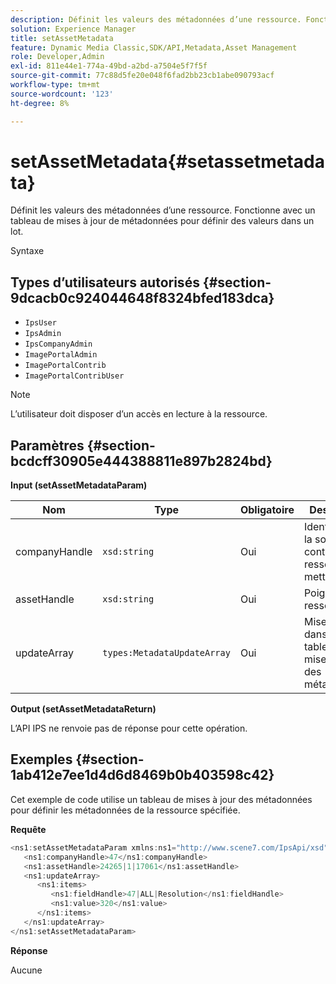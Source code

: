 ```yaml
---
description: Définit les valeurs des métadonnées d’une ressource. Fonctionne avec un tableau de mises à jour de métadonnées pour définir des valeurs dans un lot.
solution: Experience Manager
title: setAssetMetadata
feature: Dynamic Media Classic,SDK/API,Metadata,Asset Management
role: Developer,Admin
exl-id: 811e44e1-774a-49bd-a2bd-a7504e5f7f5f
source-git-commit: 77c88d5fe20e048f6fad2bb23cb1abe090793acf
workflow-type: tm+mt
source-wordcount: '123'
ht-degree: 8%

---
```


# setAssetMetadata{#setassetmetadata}

Définit les valeurs des métadonnées d’une ressource. Fonctionne avec un tableau de mises à jour de métadonnées pour définir des valeurs dans un lot.

Syntaxe

## Types d’utilisateurs autorisés {#section-9dcacb0c924044648f8324bfed183dca}

* `IpsUser`
* `IpsAdmin`
* `IpsCompanyAdmin`
* `ImagePortalAdmin`
* `ImagePortalContrib`
* `ImagePortalContribUser`

>[!NOTE]
>
>L’utilisateur doit disposer d’un accès en lecture à la ressource.

## Paramètres {#section-bcdcff30905e444388811e897b2824bd}

**Input (setAssetMetadataParam)**

| Nom | Type | Obligatoire | Description |
|---|---|---|---|
| companyHandle | `xsd:string` | Oui | Identifiant de la société contenant la ressource à mettre à jour. |
| assetHandle | `xsd:string` | Oui | Poignée de la ressource. |
| updateArray | `types:MetadataUpdateArray` | Oui | Mises à jour dans un tableau de mise à jour des métadonnées. |

**Output (setAssetMetadataReturn)**

L’API IPS ne renvoie pas de réponse pour cette opération.

## Exemples {#section-1ab412e7ee1d4d6d8469b0b403598c42}

Cet exemple de code utilise un tableau de mises à jour des métadonnées pour définir les métadonnées de la ressource spécifiée.

**Requête**

```java
<ns1:setAssetMetadataParam xmlns:ns1="http://www.scene7.com/IpsApi/xsd">
   <ns1:companyHandle>47</ns1:companyHandle>
   <ns1:assetHandle>24265|1|17061</ns1:assetHandle>
   <ns1:updateArray>
      <ns1:items>
         <ns1:fieldHandle>47|ALL|Resolution</ns1:fieldHandle>
         <ns1:value>320</ns1:value>
      </ns1:items>
   </ns1:updateArray>
</ns1:setAssetMetadataParam>
```

**Réponse**

Aucune
